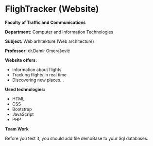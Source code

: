 # FlighTracker (Website)


**Faculty of Traffic and Communications**

**Department:** Computer and Information Technologies

**Subject:** Web arhitekture (Web architecture)

**Professor:** dr.Damir Omerašević


**Website offers:**

- Information about flights 
- Tracking flights in real time 
- Discovering new places...

**Used technologies:**

- HTML
- CSS
- Bootstrap
- JavaScript
- PHP
                 
                   
**Team Work**

         
Before you test it, you should add file demoBase to your Sql databases.
